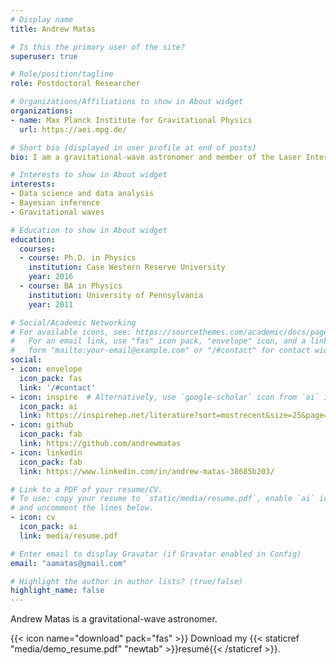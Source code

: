 ```yaml
---
# Display name
title: Andrew Matas

# Is this the primary user of the site?
superuser: true

# Role/position/tagline
role: Postdoctoral Researcher

# Organizations/Affiliations to show in About widget
organizations:
- name: Max Planck Institute for Gravitational Physics
  url: https://aei.mpg.de/

# Short bio (displayed in user profile at end of posts)
bio: I am a gravitational-wave astronomer and member of the Laser Interferometer Gravitational-wave Observatory (LIGO) Scientific Collaboration, a big data project. My interests in include waveform modelling of binary systems with matter, and stochastic gravitational-wave background.

# Interests to show in About widget
interests:
- Data science and data analysis
- Bayesian inference
- Gravitational waves

# Education to show in About widget
education:
  courses:
  - course: Ph.D. in Physics
    institution: Case Western Reserve University
    year: 2016
  - course: BA in Physics
    institution: University of Pennsylvania
    year: 2011

# Social/Academic Networking
# For available icons, see: https://sourcethemes.com/academic/docs/page-builder/#icons
#   For an email link, use "fas" icon pack, "envelope" icon, and a link in the
#   form "mailto:your-email@example.com" or "/#contact" for contact widget.
social:
- icon: envelope
  icon_pack: fas
  link: '/#contact'
- icon: inspire  # Alternatively, use `google-scholar` icon from `ai` icon pack
  icon_pack: ai
  link: https://inspirehep.net/literature?sort=mostrecent&size=25&page=1&q=find%20a%20andrew%20matas
- icon: github
  icon_pack: fab
  link: https://github.com/andrewmatas
- icon: linkedin
  icon_pack: fab
  link: https://www.linkedin.com/in/andrew-matas-38685b203/

# Link to a PDF of your resume/CV.
# To use: copy your resume to `static/media/resume.pdf`, enable `ai` icons in `params.toml`, 
# and uncomment the lines below.
- icon: cv
  icon_pack: ai
  link: media/resume.pdf

# Enter email to display Gravatar (if Gravatar enabled in Config)
email: "aamatas@gmail.com"

# Highlight the author in author lists? (true/false)
highlight_name: false
---
```


Andrew Matas is a gravitational-wave astronomer.

{{< icon name="download" pack="fas" >}} Download my {{< staticref "media/demo_resume.pdf" "newtab" >}}resumé{{< /staticref >}}.
